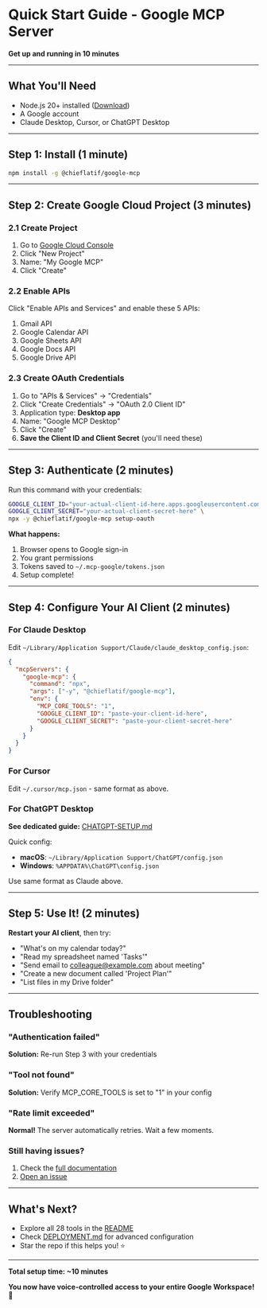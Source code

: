 # Quick Start Guide - Google MCP Server

**Get up and running in 10 minutes**

---

## What You'll Need

- Node.js 20+ installed ([Download](https://nodejs.org/))
- A Google account
- Claude Desktop, Cursor, or ChatGPT Desktop

---

## Step 1: Install (1 minute)

```bash
npm install -g @chieflatif/google-mcp
```

---

## Step 2: Create Google Cloud Project (3 minutes)

### 2.1 Create Project

1. Go to [Google Cloud Console](https://console.cloud.google.com)
2. Click "New Project"
3. Name: "My Google MCP"
4. Click "Create"

### 2.2 Enable APIs

Click "Enable APIs and Services" and enable these 5 APIs:
1. Gmail API
2. Google Calendar API
3. Google Sheets API
4. Google Docs API
5. Google Drive API

### 2.3 Create OAuth Credentials

1. Go to "APIs & Services" → "Credentials"
2. Click "Create Credentials" → "OAuth 2.0 Client ID"
3. Application type: **Desktop app**
4. Name: "Google MCP Desktop"
5. Click "Create"
6. **Save the Client ID and Client Secret** (you'll need these)

---

## Step 3: Authenticate (2 minutes)

Run this command with your credentials:

```bash
GOOGLE_CLIENT_ID="your-actual-client-id-here.apps.googleusercontent.com" \
GOOGLE_CLIENT_SECRET="your-actual-client-secret-here" \
npx -y @chieflatif/google-mcp setup-oauth
```

**What happens:**
1. Browser opens to Google sign-in
2. You grant permissions
3. Tokens saved to `~/.mcp-google/tokens.json`
4. Setup complete!

---

## Step 4: Configure Your AI Client (2 minutes)

### For Claude Desktop

Edit `~/Library/Application Support/Claude/claude_desktop_config.json`:

```json
{
  "mcpServers": {
    "google-mcp": {
      "command": "npx",
      "args": ["-y", "@chieflatif/google-mcp"],
      "env": {
        "MCP_CORE_TOOLS": "1",
        "GOOGLE_CLIENT_ID": "paste-your-client-id-here",
        "GOOGLE_CLIENT_SECRET": "paste-your-client-secret-here"
      }
    }
  }
}
```

### For Cursor

Edit `~/.cursor/mcp.json` - same format as above.

### For ChatGPT Desktop

**See dedicated guide:** [CHATGPT-SETUP.md](./CHATGPT-SETUP.md)

Quick config:
- **macOS**: `~/Library/Application Support/ChatGPT/config.json`
- **Windows**: `%APPDATA%\ChatGPT\config.json`

Use same format as Claude above.

---

## Step 5: Use It! (2 minutes)

**Restart your AI client**, then try:

- "What's on my calendar today?"
- "Read my spreadsheet named 'Tasks'"
- "Send email to colleague@example.com about meeting"
- "Create a new document called 'Project Plan'"
- "List files in my Drive folder"

---

## Troubleshooting

### "Authentication failed"

**Solution:** Re-run Step 3 with your credentials

### "Tool not found"

**Solution:** Verify MCP_CORE_TOOLS is set to "1" in your config

### "Rate limit exceeded"

**Normal!** The server automatically retries. Wait a few moments.

### Still having issues?

1. Check the [full documentation](./README.md)
2. [Open an issue](https://github.com/chieflatif/google-mcp/issues)

---

## What's Next?

- Explore all 28 tools in the [README](./README.md)
- Check [DEPLOYMENT.md](./DEPLOYMENT.md) for advanced configuration
- Star the repo if this helps you! ⭐

---

**Total setup time: ~10 minutes**

**You now have voice-controlled access to your entire Google Workspace! 🎉**

